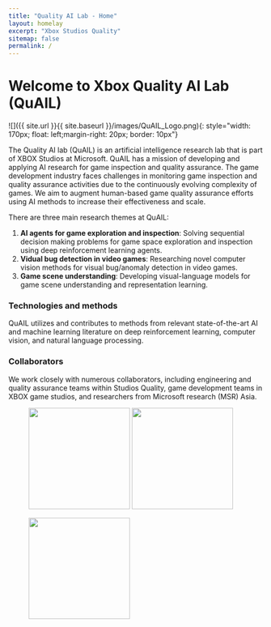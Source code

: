 ```yaml
---
title: "Quality AI Lab - Home"
layout: homelay
excerpt: "Xbox Studios Quality"
sitemap: false
permalink: /
---
```


# Welcome to Xbox Quality AI Lab (QuAIL)


![]({{ site.url }}{{ site.baseurl }}/images/QuAIL_Logo.png){: style="width: 170px; float: left;margin-right: 20px; border: 10px"}


The Quality AI lab (QuAIL) is an artificial intelligence research lab that is part of XBOX Studios at Microsoft. QuAIL has a mission of developing and applying AI research for game inspection and quality assurance. The game development industry faces challenges in monitoring game inspection and quality assurance activities due to the continuously evolving complexity of games. We aim to augment human-based game quality assurance efforts using AI methods to increase their effectiveness and scale.


There are three main research themes at QuAIL:

1. **AI agents for game exploration and inspection**: Solving sequential decision making problems for game space exploration and inspection using deep reinforcement learning agents.
2. **Vidual bug detection in video games**: Researching novel computer vision methods for visual bug/anomaly detection in video games.
3. **Game scene understanding**: Developing visual-language models for game scene understanding and representation learning. 


### Technologies and methods
QuAIL utilizes and contributes to methods from relevant state-of-the-art AI and machine learning literature on deep reinforcement learning, computer vision, and natural language processing.

### Collaborators
We work closely with numerous collaborators, including engineering and quality assurance teams within Studios Quality, game development teams in XBOX game studios, and researchers from Microsoft research (MSR) Asia.

<figure class="third">
<a href="hhttps://www.xbox.com/en-US"><img src="{{ site.url }}{{ site.baseurl }}/images/logopic/xbox_logo.png" style="width: 200px"></a> <a href="https://www.xbox.com/en-US/xbox-game-studios"><img src="{{ site.url }}{{ site.baseurl }}/images/logopic/sq_logo.jpg" style="width: 200px"></a>

<a href="https://www.microsoft.com/en-us/research/lab/microsoft-research-asia/"><img src="{{ site.url }}{{ site.baseurl }}/images/logopic/Microsoft_Research_Asia_logo.png" style="width: 200px"></a>
</figure>

<!-- ### Joining QuAIL
If you are interested in joining please go to the [recruitment](recruitment) page. -->










